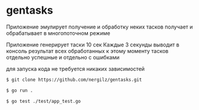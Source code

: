 # gentasks

Приложение эмулирует получение и обработку неких тасков
получает и обрабатывает в многопоточном режиме

Приложение генерирует таски 10 сек
Каждые 3 секунды выводит в консоль результат всех обработанных к этому моменту тасков
отдельно успешные и отдельно с ошибками

для запуска кода не требуется никаких зависимостей

```bash
$ git clone https://github.com/nergilz/gentasks.git

```

```bash
$ go run .
```

```bash
$ go test ./test/app_test.go
```